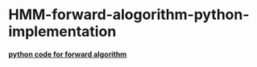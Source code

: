 # HMM-forward-alogorithm-python-implementation


#### [python code for forward algorithm](https://github.com/mezud/HMM-forward-alogorithm-python-implementation/blob/master/forward.py)
